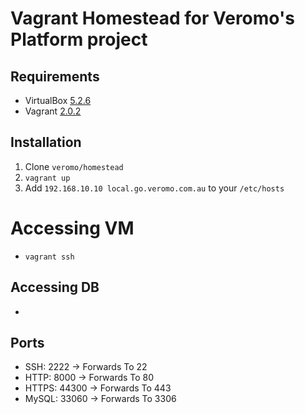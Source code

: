 # Vagrant Homestead for Veromo's Platform project

## Requirements
- VirtualBox [5.2.6](https://www.virtualbox.org/wiki/Downloads)
- Vagrant [2.0.2](https://www.vagrantup.com/downloads.html)

## Installation
1. Clone `veromo/homestead`
1. `vagrant up` 
1. Add `192.168.10.10 local.go.veromo.com.au` to your `/etc/hosts`

# Accessing VM
- `vagrant ssh`

## Accessing DB
- 

## Ports
- SSH: 2222 → Forwards To 22
- HTTP: 8000 → Forwards To 80
- HTTPS: 44300 → Forwards To 443
- MySQL: 33060 → Forwards To 3306
